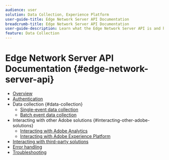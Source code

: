 ```yaml
---
audience: user
solution: Data Collection, Experience Platform
user-guide-title: Edge Network Server API Documentation
breadcrumb-title: Edge Network Server API Documentation
user-guide-description: Learn what the Edge Network Server API is and how you can use it.
feature: Data Collection
---
```


# Edge Network Server API Documentation {#edge-network-server-api}


- [Overview](overview.md)
- [Authentication](authentication.md)
- Data collection {#data-collection}
  - [Single-event data collection](interactive-data-collection.md)
  - [Batch event data collection](non-interactive-data-collection.md)
- Interacting with other Adobe solutions {#interacting-other-adobe-solutions}
  - [Interacting with Adobe Analytics](interacting-adobe-analytics.md)
  - [Interacting with Adobe Experience Platform](interacting-experience-platform.md)
- [Interacting with third-party solutions](interacting-third-party-solutions.md)
- [Error handling](error-handling.md)
- [Troubleshooting](troubleshooting.md)